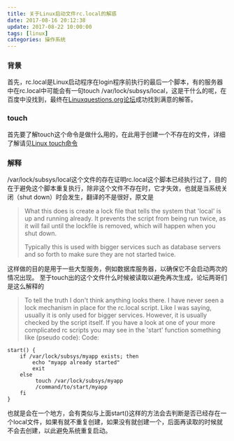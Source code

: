 ```yaml
---
title: 关于Linux启动文件rc.local的解惑
date: 2017-08-16 20:12:38
update: 2017-08-22 10:00:00
tags: [linux]
categories: 操作系统
---
```

### 背景
首先，rc.local是Linux启动程序在login程序前执行的最后一个脚本，有的服务器中在rc.local中可能会有一句touch /var/lock/subsys/local，这是干什么的呢，在百度中没找到，最终在[Linuxquestions.org论坛](http://www.linuxquestions.org/questions/linux-newbie-8/touch-var-lock-subsys-local-why-287719/)成功找到满意的解答。
<!--more-->
### touch
首先要了解touch这个命令是做什么用的，在此用于创建一个不存在的文件，详细了解请见[Linux touch命令](http://www.jb51.net/LINUXjishu/257946.html)
### 解释
/var/lock/subsys/local这个文件的存在证明rc.local这个脚本已经执行过了，目的在于避免这个脚本重复执行，除非这个文件不存在时，它才失效，也就是当系统关闭（shut down）时会发生，翻译的不是很好，原文是

> What this does is create a lock file that tells the system that 'local' is up and running already. It prevents the script from being run twice, as it will fail until the lockfile is removed, which will happen when you shut down.
> 
> Typically this is used with bigger services such as database servers and so forth to make sure they are not started twice.

这样做的目的是用于一些大型服务，例如数据库服务器，以确保它不会启动两次的情况出现。
至于touch出的这个文件什么时候被读取以避免再次生成，论坛两哥们是这么解释的

> To tell the truth I don't think anything looks there. I have never seen a lock mechanism in place for the rc.local script. Like I was saying, usually it is only used for bigger services. However, it is usually checked by the script itself.
> If you have a look at one of your more complicated rc scripts you may see in the 'start' function something like (pseudo code):
Code:


```
start() {
    if /var/lock/subsys/myapp exists; then
        echo "myapp already started"
        exit
    else
         touch /var/lock/subsys/myapp
         /command/to/start/myapp
    fi
}
```

也就是会在一个地方，会有类似与上面start()这样的方法会去判断是否已经存在一个local文件，如果有就不重复创建，如果没有就创建一个，后面再读取的时候就不会去创建，以此避免系统重复启动。